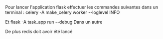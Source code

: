 Pour lancer l'application flask effectuer les commandes suivantes dans un terminal :
celery -A make_celery worker --loglevel INFO

Et 
flask -A task_app run --debug
Dans un autre 

De plus redis doit avoir été lancé
